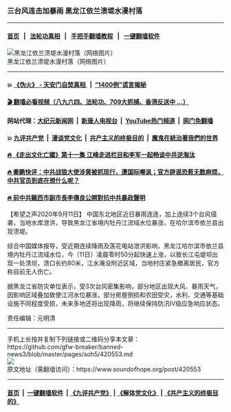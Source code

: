 ### 三台风连击加暴雨 黑龙江依兰溃堤水漫村落
------------------------

#### [首页](https://github.com/gfw-breaker/banned-news3/blob/master/README.md) &nbsp;&nbsp;|&nbsp;&nbsp; [法轮功真相](https://github.com/begood0513/basic/blob/master/README.md)  &nbsp;&nbsp;|&nbsp;&nbsp; [手把手翻墙教程](https://github.com/gfw-breaker/guides/wiki)  &nbsp;&nbsp;|&nbsp;&nbsp; [一键翻墙软件](https://github.com/gfw-breaker/nogfw/blob/master/README.md)  



<div><img alt="黑龙江依兰溃堤水漫村落（网络图片）" src="https://img.soundofhope.org/2020-09/phpdpuf0n-1599814129856.jpg"/>
<br/><figcaption class="caption">
 黑龙江依兰溃堤水漫村落（网络图片）
</figcaption></div><hr/>

#### 💥 [《伪火》 - 天安门自焚真相 ](http://141.164.51.119:10000/videos/blog/weihuo.html)&nbsp; |&nbsp; [“1400例”谎言揭秘  ](http://141.164.51.119:10000/videos/blog/jiexi1400.html)

#### [ 🎬  翻墙必看视频（八九六四、法轮功、709大抓捕、香港反送中 ...）](https://github.com/gfw-breaker/links/blob/master/banned.md)

#### 网站代理：[大纪元新闻网](http://167.172.10.89:10080/gb/) &nbsp;|&nbsp; [新唐人电视台](http://167.172.10.89:8808/gb/)  &nbsp;|&nbsp; [YouTube热门频道](http://158.247.203.241/youtube.html) &nbsp;|&nbsp; [网门免翻墙](http://158.247.203.241:11000/show.aspx?name=ogHome)

#### 💥 [九评共产党](http://141.164.51.119:10000/videos/res/jiuping/)&nbsp; |&nbsp; [漫谈党文化](http://141.164.51.119:10000/videos/res/mtdwh/)&nbsp; |&nbsp; [共产主义的终极目的](http://141.164.51.119:10000/videos/res/zjmd/)&nbsp; |&nbsp; [魔鬼在統治著我們的世界](http://141.164.51.119:10000/videos/res/TheSpecter/)  

#### [ 🔥  《走出文化亡國》第十一集 江峰走进栏目和李军一起畅谈中共逆淘汰](http://141.164.51.119:10000/videos/news/../res/zcwhwg/index.html)

#### [ 🔥  秦鹏快评：中共战狼大使涉黄被抓现行，遭国际嘲讽；官方辟谣恐惹无数麻烦，中共官员到底在想什么呢？](http://141.164.51.119:10000/videos/news/qp03.html)

#### [ 🔥  前中共雞西市副市長李傳良公開對抗中共暴政聲明](http://141.164.51.119:10000/videos/news/../tui/index.html)

<div><div class="Content__Wrapper sc-1bvya0-0 grZQxZ">
 <p class="meta-top">
  <span class="meta">
   【希望之声2020年9月11日】
  </span>
  中国东北地区近日暴雨连连，加上连续3个台风侵袭，当地水库泄洪，导致黑龙江省境内牡丹江流域水位暴涨，在哈尔滨市依兰县出现溃堤。
 </p>
 <p>
  综合中国媒体报导，受近期连续降雨及莲花电站泄洪影响，黑龙江哈尔滨市依兰县境内牡丹江流域水位，今（11日）凌晨零时50分起快速上涨，以致长江屯堤坝出现一处溃坝，溃口长约80米，江水淹没附近区域，当地村庄紧急撤离居民，官方称目前无人伤亡。
 </p>
 <p>
  据黑龙江省防灾单位表示，受3次台风密集影响，部分地区出现大风、暴雨天气，因影响区域叠加致使江河水位暴涨，部分房屋倒损和农田受灾，水利、交通等基础设施不同程度受损，未来多地还将出现降雨，将继续保持防汛Ⅳ级应急响应状态。
 </p>
 <p>
  责任编辑：元明清
 </p>
</div>
</div>
<hr/>
手机上长按并复制下列链接或二维码分享本文章：<br/>
https://github.com/gfw-breaker/banned-news3/blob/master/pages/soh5/420553.md <br/>
<a href='https://github.com/gfw-breaker/banned-news3/blob/master/pages/soh5/420553.md'><img src='https://github.com/gfw-breaker/banned-news3/blob/master/pages/soh5/420553.md.png'/></a> <br/>
原文地址（需翻墙访问）：https://www.soundofhope.org/post/420553


------------------------
#### [首页](https://github.com/gfw-breaker/banned-news3/blob/master/README.md) &nbsp;|&nbsp; [一键翻墙软件](https://github.com/gfw-breaker/nogfw/blob/master/README.md) &nbsp;| [《九评共产党》](https://github.com/gfw-breaker/9ping.md/blob/master/README.md#九评之一评共产党是什么) | [《解体党文化》](https://github.com/gfw-breaker/jtdwh.md/blob/master/README.md) | [《共产主义的终极目的》](https://github.com/gfw-breaker/gczydzjmd.md/blob/master/README.md)


<img src='http://gfw-breaker.win/banned-news3/pages/soh5/420553.md' width='0px' height='0px'/>